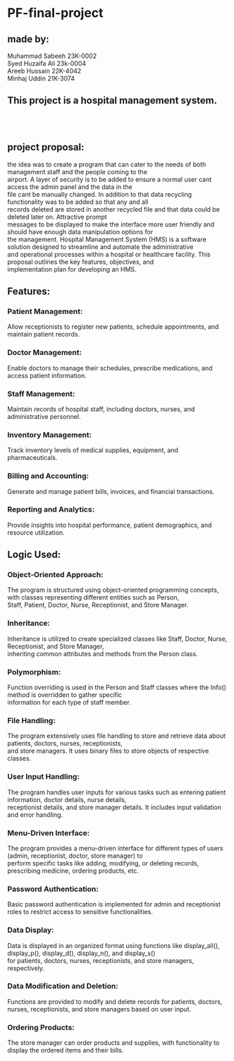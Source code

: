 # PF-final-project
## made by:
Muhammad Sabeeh 23K-0002<br>
Syed Huzaifa Ali 23k-0004<br>
Areeb Hussain 22K-4042<br>
Minhaj Uddin 21K-3074<br>

## This project is a hospital management system. 
<br>
<br>

## project proposal:
<p>the idea was to create a program that can cater to the needs of both management staff and the people coming to the<br>
   airport. A layer of security is to be added to ensure a normal user cant access the admin panel and the data in the<br>
   file cant be manually changed. In addition to that data recycling functionality was to be added so that any and all<br>
   records deleted are stored in another recycled file and that data could be deleted later on. Attractive prompt<br>
   messages to be displayed to make the interface more user friendly and should have enough data manipulation options for<br>
   the management. Hospital Management System (HMS) is a software solution designed to streamline and automate the administrative <br>
   and operational processes within a hospital or healthcare facility. This proposal outlines the key features, objectives, and <br>
   implementation plan for developing an HMS.</p>

## Features:

### Patient Management: 
Allow receptionists to register new patients, schedule appointments, and maintain patient records.
### Doctor Management: 
Enable doctors to manage their schedules, prescribe medications, and access patient information.
### Staff Management: 
Maintain records of hospital staff, including doctors, nurses, and administrative personnel.
### Inventory Management: 
Track inventory levels of medical supplies, equipment, and pharmaceuticals.
### Billing and Accounting:
Generate and manage patient bills, invoices, and financial transactions.
### Reporting and Analytics: 
Provide insights into hospital performance, patient demographics, and resource utilization.

## Logic Used:
### Object-Oriented Approach:
The program is structured using object-oriented programming concepts, with classes representing different entities such as Person,<br>
Staff, Patient, Doctor, Nurse, Receptionist, and Store Manager.

### Inheritance:
Inheritance is utilized to create specialized classes like Staff, Doctor, Nurse, Receptionist, and Store Manager,<br>
inheriting common attributes and methods from the Person class.

### Polymorphism:
Function overriding is used in the Person and Staff classes where the Info() method is overridden to gather specific<br> 
information for each type of staff member.

### File Handling:
The program extensively uses file handling to store and retrieve data about patients, doctors, nurses, receptionists,<br>
and store managers. It uses binary files to store objects of respective classes.

### User Input Handling: 
The program handles user inputs for various tasks such as entering patient information, doctor details, nurse details,<br>
receptionist details, and store manager details. It includes input validation and error handling.

### Menu-Driven Interface:
The program provides a menu-driven interface for different types of users (admin, receptionist, doctor, store manager) to <br>
perform specific tasks like adding, modifying, or deleting records, prescribing medicine, ordering products, etc.

### Password Authentication:
Basic password authentication is implemented for admin and receptionist roles to restrict access to sensitive functionalities.

### Data Display:
Data is displayed in an organized format using functions like display_all(), display_p(), display_d(), display_n(), and display_s()<br>
for patients, doctors, nurses, receptionists, and store managers, respectively.

### Data Modification and Deletion: 
Functions are provided to modify and delete records for patients, doctors, nurses, receptionists, and store managers based on user input.

### Ordering Products: 
The store manager can order products and supplies, with functionality to display the ordered items and their bills.

   
